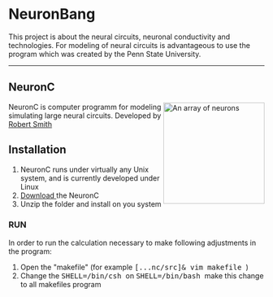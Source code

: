# NeuronBang
This project is about the neural circuits, neuronal conductivity and technologies.
For modeling of neural circuits is advantageous to use the program which was created by the Penn State University.
<div> <hr> </div>

<h2> NeuronC </h2>
<p>
<img style="-webkit-user-select: none; cursor: zoom-in;" src="http://retina.anatomy.upenn.edu/~rob/spike_gen.png" alt="An array of neurons" title="NeuronC program" align="right" data-canonical-src="http://retina.anatomy.upenn.edu/~rob/spike_gen.png" style="max-width:10%;" width="199" height="199">

NeuronC is computer programm for modeling simulating large neural circuits.
Developed by <a href="http://retina.anatomy.upenn.edu/~rob/"> Robert Smith </a>
</p>

<h2> Installation </h2>

1. NeuronC runs under virtually any Unix system, and is currently developed under Linux
2. <a href="http://vrc.med.upenn.edu/files/nc.tgz"> Download </a> the NeuronC
3. Unzip the folder and install on you system



<h3> RUN </h3>

<p>In order to run the calculation necessary to make following adjustments in the program:</p>
<ol>
<li> Open the 
<span class="string"> "makefile" </span> (for example <kbd> [...nc/src]& vim makefile </kbd> ) </li> 
<li> Change the <kbd> SHELL=/bin/csh </kbd> on <kbd> SHELL=/bin/bash </kbd> make this change to all makefiles program </li>

</ol>
